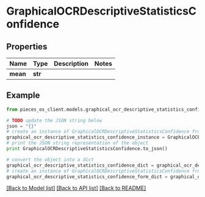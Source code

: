 # GraphicalOCRDescriptiveStatisticsConfidence


## Properties

Name | Type | Description | Notes
------------ | ------------- | ------------- | -------------
**mean** | **str** |  | 

## Example

```python
from pieces_os_client.models.graphical_ocr_descriptive_statistics_confidence import GraphicalOCRDescriptiveStatisticsConfidence

# TODO update the JSON string below
json = "{}"
# create an instance of GraphicalOCRDescriptiveStatisticsConfidence from a JSON string
graphical_ocr_descriptive_statistics_confidence_instance = GraphicalOCRDescriptiveStatisticsConfidence.from_json(json)
# print the JSON string representation of the object
print GraphicalOCRDescriptiveStatisticsConfidence.to_json()

# convert the object into a dict
graphical_ocr_descriptive_statistics_confidence_dict = graphical_ocr_descriptive_statistics_confidence_instance.to_dict()
# create an instance of GraphicalOCRDescriptiveStatisticsConfidence from a dict
graphical_ocr_descriptive_statistics_confidence_form_dict = graphical_ocr_descriptive_statistics_confidence.from_dict(graphical_ocr_descriptive_statistics_confidence_dict)
```
[[Back to Model list]](../README#documentation-for-models) [[Back to API list]](../README#documentation-for-api-endpoints) [[Back to README]](../README)


